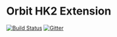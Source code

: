 Orbit HK2 Extension
============
[![Build Status](https://img.shields.io/travis/orbit/orbit-hk2.svg)](https://travis-ci.org/orbit/orbit-hk2)
[![Gitter](https://img.shields.io/badge/style-Join_Chat-ff69b4.svg?style=flat&label=gitter)](https://gitter.im/orbit/orbit?utm_source=badge&utm_medium=badge&utm_campaign=pr-badge)
